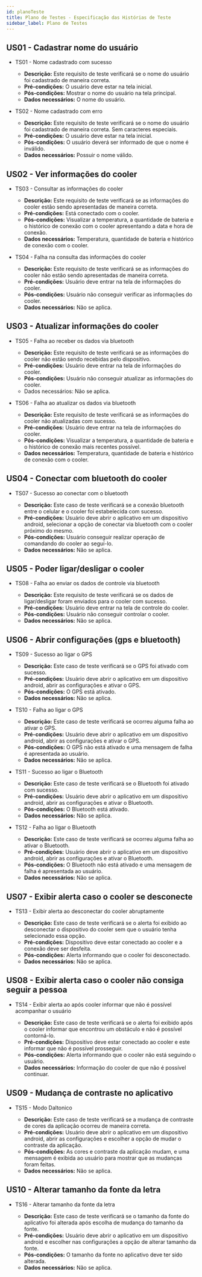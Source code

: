 ```yaml
---
id: planoTeste
title: Plano de Testes - Especificação das Histórias de Teste
sidebar_label: Plano de Testes
---
```



##  US01 - Cadastrar nome do usuário

* TS01 - Nome cadastrado com sucesso

    - **Descrição:** Este requisito de teste verificará se o nome do usuário foi cadastrado de maneira correta.
    - **Pré-condições:** O usuário deve estar na tela inicial.
    - **Pós-condições:** Mostrar o nome do usuário na tela principal.
    - **Dados necessários:** O nome do usuário.

* TS02 - Nome cadastrado com erro

    - **Descrição:** Este requisito de teste verificará se o nome do usuário foi cadastrado de maneira correta. Sem caracteres especiais.
    - **Pré-condições:** O usuário deve estar na tela inicial.
    - **Pós-condições:** O usuário deverá ser informado de que o nome é inválido.
    - **Dados necessários:** Possuir o nome válido.

## US02 - Ver informações do cooler

* TS03 - Consultar as informações do cooler

    - **Descrição:** Este requisito de teste verificará se as informações do cooler estão
    sendo apresentadas de maneira correta.
    - **Pré-condições:** Está conectado com o cooler.
    - **Pós-condições:** Visualizar a temperatura, a quantidade de bateria e o histórico de conexão com o cooler apresentando a data e hora de conexão.
    - **Dados necessários:** Temperatura, quantidade de bateria e histórico de conexão com o cooler.

* TS04 - Falha na consulta das informações do cooler

    - **Descrição:** Este requisito de teste verificará se as informações do cooler não
    estão sendo apresentadas de maneira correta.
    - **Pré-condições:** Usuário deve entrar na tela de informações do cooler.
    - **Pós-condições:** Usuário não conseguir verificar as informações do cooler.
    - **Dados necessários:** Não se aplica.

## US03 - Atualizar informações do cooler

* TS05 - Falha ao receber os dados via bluetooth

    - **Descrição:** Este requisito de teste verificará se as informações do cooler não
    estão sendo recebidas pelo dispositivo.
    - **Pré-condições:** Usuário deve entrar na tela de informações do cooler.
    - **Pós-condições:** Usuário não conseguir atualizar as informações do cooler.
    - Dados necessários: Não se aplica.

* TS06 - Falha ao atualizar os dados via bluetooth

    - **Descrição:** Este requisito de teste verificará se as informações do cooler não
    atualizadas com sucesso.
    - **Pré-condições:** Usuário deve entrar na tela de informações do cooler.
    - **Pós-condições:** Visualizar a temperatura, a quantidade de bateria e o histórico de conexão mais recentes possível.
    - **Dados necessários:** Temperatura, quantidade de bateria e histórico de conexão com o cooler.

## US04 - Conectar com bluetooth do cooler

* TS07 - Sucesso ao conectar com o bluetooth

    - **Descrição:** Este caso de teste verificará se a conexão bluetooth entre o celular
    e o cooler foi estabelecida com sucesso.
    - **Pré-condições:** Usuário deve abrir o aplicativo em um dispositivo android,
    selecionar a opção de conectar via bluetooth com o cooler próximo do mesmo.
    - **Pós-condições:** Usuário conseguir realizar operação de comandando do cooler
    ao seguí-lo.
    - **Dados necessários:** Não se aplica.

## US05 - Poder ligar/desligar o cooler

* TS08 - Falha ao enviar os dados de controle via bluetooth

    - **Descrição:** Este requisito de teste verificará se os dados de ligar/desligar foram
    enviados para o cooler com sucesso.
    - **Pré-condições:** Usuário deve entrar na tela de controle do cooler.
    - **Pós-condições:** Usuário não conseguir controlar o cooler.
    - **Dados necessários:** Não se aplica.

## US06 - Abrir configurações (gps e bluetooth)

* TS09 - Sucesso ao ligar o GPS

    - **Descrição:** Este caso de teste verificará se o GPS foi ativado com sucesso.
    - **Pré-condições:** Usuário deve abrir o aplicativo em um dispositivo android,
    abrir as configurações e ativar o GPS.
    - **Pós-condições:** O GPS está ativado.
    - **Dados necessários:** Não se aplica.

* TS10 - Falha ao ligar o GPS

    - **Descrição:** Este caso de teste verificará se ocorreu alguma falha ao ativar o
    GPS.
    - **Pré-condições:** Usuário deve abrir o aplicativo em um dispositivo android,
    abrir as configurações e ativar o GPS.
    - **Pós-condições:** O GPS não está ativado e uma mensagem de falha é apresentada ao usuário.
    - **Dados necessários:** Não se aplica.

* TS11 - Sucesso ao ligar o Bluetooth

    - **Descrição:** Este caso de teste verificará se o Bluetooth foi ativado com sucesso.
    - **Pré-condições:** Usuário deve abrir o aplicativo em um dispositivo android, abrir as configurações e ativar o Bluetooth.
    - **Pós-condições:** O Bluetooth está ativado.
    - **Dados necessários:** Não se aplica.

* TS12 - Falha ao ligar o Bluetooth

    - **Descrição:** Este caso de teste verificará se ocorreu alguma falha ao ativar o Bluetooth.
    - **Pré-condições:** Usuário deve abrir o aplicativo em um dispositivo android, abrir as configurações e ativar o Bluetooth.
    - **Pós-condições:** O Bluetooth não está ativado e uma mensagem de falha é
      apresentada ao usuário.
    - **Dados necessários:** Não se aplica.

##  US07 - Exibir alerta caso o cooler se desconecte

* TS13 - Exibir alerta ao desconectar do cooler abruptamente

    - **Descrição:** Este caso de teste verificará se o alerta foi exibido ao desconectar o dispositivo do cooler sem que o usuário tenha selecionado essa opção.
    - **Pré-condições:** Dispositivo deve estar conectado ao cooler e a conexão deve
      ser desfeita.
    - **Pós-condições:** Alerta informando que o cooler foi desconectado.
    - **Dados necessários:** Não se aplica.

##  US08 - Exibir alerta caso o cooler não consiga seguir a pessoa

* TS14 - Exibir alerta ao após cooler informar que não é possível acompanhar o
usuário

    - **Descrição:** Este caso de teste verificará se o alerta foi exibido após o cooler informar que encontrou um obstáculo e não é possível contorná-lo.
    - **Pré-condições:** Dispositivo deve estar conectado ao cooler e este informar que não é possível prosseguir.
    - **Pós-condições:** Alerta informando que o cooler não está seguindo o usuário.
    - **Dados necessários:** Informação do cooler de que não é possível continuar.

## US09 - Mudança de contraste no aplicativo

* TS15 - Modo Daltonico

    - **Descrição:** Este caso de teste verificará se a mudança de contraste de cores da aplicação ocorreu de maneira correta.
    - **Pré-condições:** Usuário deve abrir o aplicativo em um dispositivo android, abrir as configurações e escolher a opção de mudar o contraste da aplicação.
    - **Pós-condições:** As cores e contraste da aplicação mudam, e uma mensagem
      é exibida ao usuário para mostrar que as mudanças foram feitas.
    - **Dados necessários:** Não se aplica.

## US10 - Alterar tamanho da fonte da letra

* TS16 - Alterar tamanho da fonte da letra

    - **Descrição:** Este caso de teste verificará se o tamanho da fonte do aplicativo foi alterada após escolha de mudança do tamanho da fonte.
    - **Pré-condições:** Usuário deve abrir o aplicativo em um dispositivo android e escolher nas configurações a opção de alterar tamanho da fonte.
    - **Pós-condições:** O tamanho da fonte no aplicativo deve ter sido alterada.
    - **Dados necessários:** Não se aplica.
